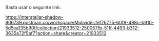 Basta usar o seguinte link:


https://interstellar-shadow-806739.postman.co/workspace/Midivide~fef76775-60f8-498c-b910-5d5ea135b90f/collection/21933512-250057fb-51ff-4493-b312-3635a72f5af7?action=share&creator=21933512